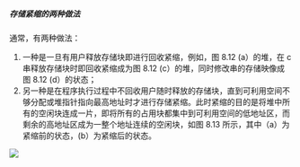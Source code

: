 
##### 存储紧缩的两种做法

通常，有两种做法：

1. 一种是一旦有用户释放存储块即进行回收紧缩，例如，图 8.12 (a）的堆，在 c 串释放存储块时即回收紧缩成为图 8.12  (c）的堆，同时修改串的存储映像成图 8.12 (d）的状态；
2. 另一种是在程序执行过程中不回收用户随时释放的存储块，直到可利用空间不够分配或堆指针指向最高地址时才进行存储紧缩。此时紧缩的目的是将堆中所有的空闲块连成一片，即将所有的占用块都集中到可利用空间的低地址区，而剩余的高地址区成为一整个地址连续的空闲块，如图 8.13 所示，其中（a）为紧缩前的状态，(b）为紧缩后的状态。

![](https://gitee.com/mayundaze/img_bed/raw/master/20200708170742.png)
